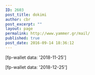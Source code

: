 ```yaml
---
ID: 2603
post_title: dokimi
author: cbr
post_excerpt: ""
layout: page
permalink: http://www.yammer.gr/mail/
published: true
post_date: 2016-09-14 18:36:12
---
```

[fp-wallet data: '2018-11-25']

[fp-wallet data: '2018-12-25']